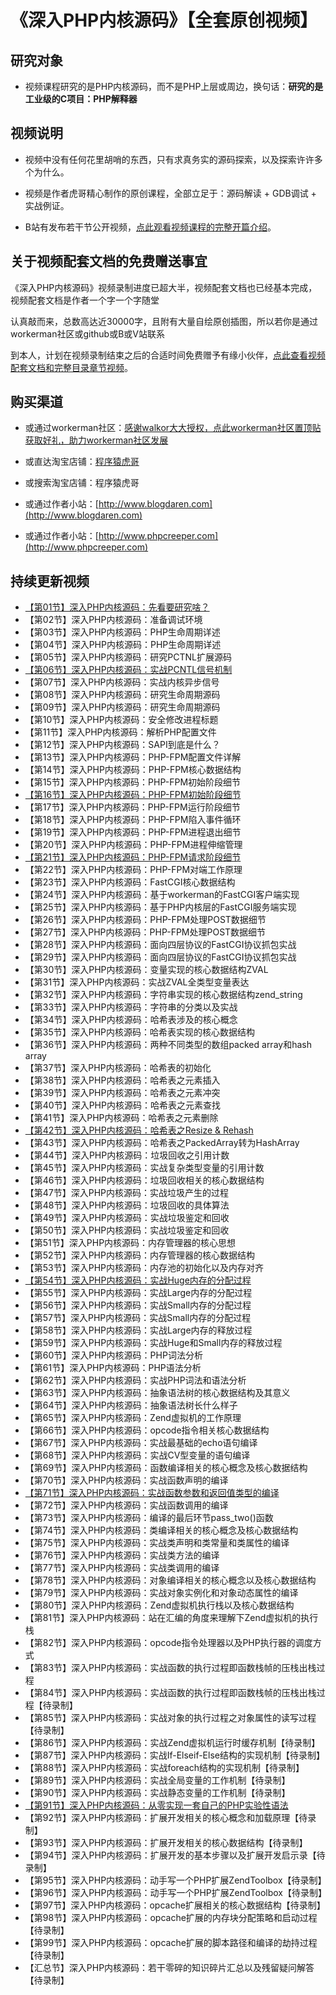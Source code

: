 # 《深入PHP内核源码》【全套原创视频】

## 研究对象

* 视频课程研究的是PHP内核源码，而不是PHP上层或周边，换句话：**研究的是工业级的C项目：PHP解释器**

## 视频说明

* 视频中没有任何花里胡哨的东西，只有求真务实的源码探索，以及探索许许多个为什么。

* 视频是作者虎哥精心制作的原创课程，全部立足于：源码解读 + GDB调试 + 实战例证。

* B站有发布若干节公开视频，[点此观看视频课程的完整开篇介绍](https://www.bilibili.com/video/BV1pP4y1G7ae/)。

## 关于视频配套文档的免费赠送事宜
《深入PHP内核源码》视频录制进度已超大半，视频配套文档也已经基本完成，视频配套文档是作者一个字一个字随堂

认真敲而来，总数高达近30000字，且附有大量自绘原创插图，所以若你是通过workerman社区或github或B或V站联系

到本人，计划在视频录制结束之后的合适时间免费赠予有缘小伙伴，[点此查看视频配套文档和完整目录章节视频](https://www.bilibili.com/video/BV1RH6VYqEYA/)。

## 购买渠道

* 或通过workerman社区：[感谢walkor大大授权，点此workerman社区置顶贴获取好礼，助力workerman社区发展](https://www.workerman.net/q/13673)

* 或直达淘宝店铺：[程序猿虎哥](https://item.taobao.com/item.htm?ft=t&id=719914277319)

* 或搜索淘宝店铺：程序猿虎哥

* 或通过作者小站：[http://www.blogdaren.com](http://www.blogdaren.com)

* 或通过作者小站：[http://www.phpcreeper.com](http://www.phpcreeper.com)

## 持续更新视频

* [【第01节】深入PHP内核源码：先看要研究啥？](https://www.bilibili.com/video/BV1pP4y1G7ae/)   
* 【第02节】深入PHP内核源码：准备调试环境   
* 【第03节】深入PHP内核源码：PHP生命周期详述   
* 【第04节】深入PHP内核源码：PHP生命周期详述   
* 【第05节】深入PHP内核源码：研究PCTNL扩展源码   
* [【第06节】深入PHP内核源码：实战PCNTL信号机制](https://www.bilibili.com/video/BV1NZ4y1t728/)   
* 【第07节】深入PHP内核源码：实战内核异步信号   
* 【第08节】深入PHP内核源码：研究生命周期源码   
* 【第09节】深入PHP内核源码：研究生命周期源码   
* 【第10节】深入PHP内核源码：安全修改进程标题   
* 【第11节】深入PHP内核源码：解析PHP配置文件   
* 【第12节】深入PHP内核源码：SAPI到底是什么？   
* 【第13节】深入PHP内核源码：PHP-FPM配置文件详解   
* 【第14节】深入PHP内核源码：PHP-FPM核心数据结构   
* 【第15节】深入PHP内核源码：PHP-FPM初始阶段细节   
* [【第16节】深入PHP内核源码：PHP-FPM初始阶段细节](https://www.bilibili.com/video/BV1UX4y1U7Jx/)   
* 【第17节】深入PHP内核源码：PHP-FPM运行阶段细节   
* 【第18节】深入PHP内核源码：PHP-FPM陷入事件循环   
* 【第19节】深入PHP内核源码：PHP-FPM进程退出细节   
* 【第20节】深入PHP内核源码：PHP-FPM进程伸缩管理   
* [【第21节】深入PHP内核源码：PHP-FPM请求阶段细节](https://www.bilibili.com/video/BV1Bs4y1i7mA/)   
* 【第22节】深入PHP内核源码：PHP-FPM对端工作原理   
* 【第23节】深入PHP内核源码：FastCGI核心数据结构   
* 【第24节】深入PHP内核源码：基于workerman的FastCGI客户端实现  
* 【第25节】深入PHP内核源码：基于PHP内核层的FastCGI服务端实现  
* 【第26节】深入PHP内核源码：PHP-FPM处理POST数据细节
* 【第27节】深入PHP内核源码：PHP-FPM处理POST数据细节
* 【第28节】深入PHP内核源码：面向四层协议的FastCGI协议抓包实战
* 【第29节】深入PHP内核源码：面向四层协议的FastCGI协议抓包实战
* 【第30节】深入PHP内核源码：变量实现的核心数据结构ZVAL
* 【第31节】深入PHP内核源码：实战ZVAL全类型变量表达
* 【第32节】深入PHP内核源码：字符串实现的核心数据结构zend_string
* 【第33节】深入PHP内核源码：字符串的分类以及实战
* 【第34节】深入PHP内核源码：哈希表涉及的核心概念
* 【第35节】深入PHP内核源码：哈希表实现的核心数据结构
* 【第36节】深入PHP内核源码：两种不同类型的数组packed array和hash array
* 【第37节】深入PHP内核源码：哈希表的初始化
* 【第38节】深入PHP内核源码：哈希表之元素插入
* 【第39节】深入PHP内核源码：哈希表之元素冲突
* 【第40节】深入PHP内核源码：哈希表之元素查找
* 【第41节】深入PHP内核源码：哈希表之元素删除
* [【第42节】深入PHP内核源码：哈希表之Resize & Rehash](https://www.bilibili.com/video/BV1YC4y1Y72e/)
* 【第43节】深入PHP内核源码：哈希表之PackedArray转为HashArray
* 【第44节】深入PHP内核源码：垃圾回收之引用计数   
* 【第45节】深入PHP内核源码：实战复杂类型变量的引用计数   
* 【第46节】深入PHP内核源码：垃圾回收相关的核心数据结构   
* 【第47节】深入PHP内核源码：实战垃圾产生的过程   
* 【第48节】深入PHP内核源码：垃圾回收的具体算法  
* 【第49节】深入PHP内核源码：实战垃圾鉴定和回收  
* 【第50节】深入PHP内核源码：实战垃圾鉴定和回收  
* 【第51节】深入PHP内核源码：内存管理器的核心思想
* 【第52节】深入PHP内核源码：内存管理器的核心数据结构
* 【第53节】深入PHP内核源码：内存池的初始化以及内存对齐
* [【第54节】深入PHP内核源码：实战Huge内存的分配过程](https://www.bilibili.com/video/BV1X4421D7HA/)
* 【第55节】深入PHP内核源码：实战Large内存的分配过程
* 【第56节】深入PHP内核源码：实战Small内存的分配过程
* 【第57节】深入PHP内核源码：实战Small内存的分配过程
* 【第58节】深入PHP内核源码：实战Large内存的释放过程
* 【第59节】深入PHP内核源码：实战Huge和Small内存的释放过程
* 【第60节】深入PHP内核源码：PHP词法分析
* 【第61节】深入PHP内核源码：PHP语法分析
* 【第62节】深入PHP内核源码：实战PHP词法和语法分析   
* 【第63节】深入PHP内核源码：抽象语法树的核心数据结构及其意义      
* 【第64节】深入PHP内核源码：抽象语法树长什么样子        
* 【第65节】深入PHP内核源码：Zend虚拟机的工作原理           
* 【第66节】深入PHP内核源码：opcode指令相关核心数据结构           
* 【第67节】深入PHP内核源码：实战最基础的echo语句编译           
* 【第68节】深入PHP内核源码：实战CV型变量的语句编译           
* 【第69节】深入PHP内核源码：函数编译相关的核心概念及核心数据结构             
* 【第70节】深入PHP内核源码：实战函数声明的编译                
* [【第71节】深入PHP内核源码：实战函数参数和返回值类型的编译](https://www.bilibili.com/video/BV1FavseQE2D/)                
* 【第72节】深入PHP内核源码：实战函数调用的编译                
* 【第73节】深入PHP内核源码：编译的最后环节pass_two()函数               
* 【第74节】深入PHP内核源码：类编译相关的核心概念及核心数据结构                  
* 【第75节】深入PHP内核源码：实战类声明和类常量和类属性的编译                  
* 【第76节】深入PHP内核源码：实战类方法的编译                  
* 【第77节】深入PHP内核源码：实战类调用的编译                  
* 【第78节】深入PHP内核源码：对象编译相关的核心概念以及核心数据结构                     
* 【第79节】深入PHP内核源码：实战对象实例化和对象动态属性的编译                      
* 【第80节】深入PHP内核源码：Zend虚拟机执行栈以及核心数据结构                        
* 【第81节】深入PHP内核源码：站在汇编的角度来理解下Zend虚拟机的执行栈
* 【第82节】深入PHP内核源码：opcode指令处理器以及PHP执行器的调度方式   
* 【第83节】深入PHP内核源码：实战函数的执行过程即函数栈帧的压栈出栈过程
* 【第84节】深入PHP内核源码：实战函数的执行过程即函数栈帧的压栈出栈过程【待录制】
* 【第85节】深入PHP内核源码：实战对象的执行过程之对象属性的读写过程【待录制】
* 【第86节】深入PHP内核源码：实战Zend虚拟机运行时缓存机制【待录制】
* 【第87节】深入PHP内核源码：实战If-Elseif-Else结构的实现机制【待录制】
* 【第88节】深入PHP内核源码：实战foreach结构的实现机制【待录制】
* 【第89节】深入PHP内核源码：实战全局变量的工作机制【待录制】
* 【第90节】深入PHP内核源码：实战静态变量的工作机制【待录制】
* [【第91节】深入PHP内核源码：从零实现一套自己的PHP实验性语法](https://www.bilibili.com/video/BV1fg1YY5ETp/)
* 【第92节】深入PHP内核源码：扩展开发相关的核心概念和加载原理【待录制】
* 【第93节】深入PHP内核源码：扩展开发相关的核心数据结构【待录制】
* 【第94节】深入PHP内核源码：扩展开发的基本步骤以及扩展开发启示录【待录制】
* 【第95节】深入PHP内核源码：动手写一个PHP扩展ZendToolbox【待录制】
* 【第96节】深入PHP内核源码：动手写一个PHP扩展ZendToolbox【待录制】
* 【第97节】深入PHP内核源码：opcache扩展相关的核心数据结构【待录制】
* 【第98节】深入PHP内核源码：opcache扩展的内存块分配策略和启动过程【待录制】
* 【第99节】深入PHP内核源码：opcache扩展的脚本路径和编译的劫持过程【待录制】
* 【汇总节】深入PHP内核源码：若干零碎的知识碎片汇总以及残留疑问解答【待录制】

